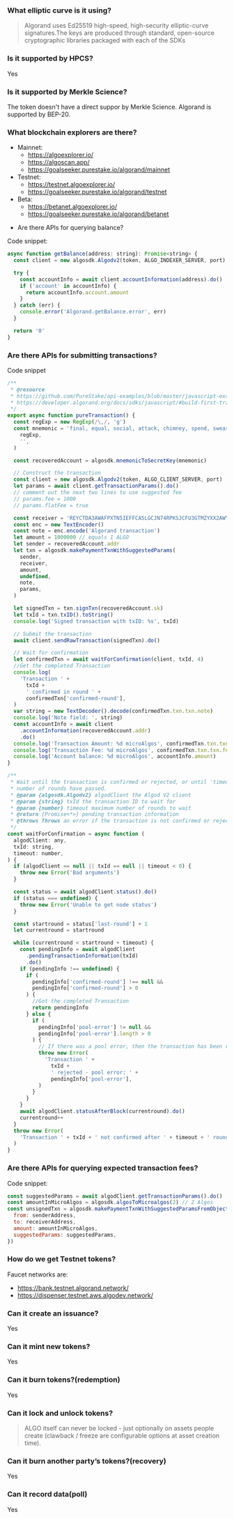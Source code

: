 ### What elliptic curve is it using?

> Algorand uses Ed25519 high-speed, high-security elliptic-curve signatures.The
> keys are produced through standard, open-source cryptographic libraries
> packaged with each of the SDKs

### Is it supported by HPCS?

Yes

### Is it supported by Merkle Science?

The token doesn't have a direct suppor by Merkle Science. Algorand is supported
by BEP-20.

### What blockchain explorers are there?

- Mainnet:
  - https://algoexplorer.io/
  - https://algoscan.app/
  - https://goalseeker.purestake.io/algorand/mainnet
- Testnet:
  - https://testnet.algoexplorer.io/
  - https://goalseeker.purestake.io/algorand/testnet
- Beta:
  - https://betanet.algoexplorer.io/
  - https://goalseeker.purestake.io/algorand/betanet

* Are there APIs for querying balance?

Code snippet:

```javascript
async function getBalance(address: string): Promise<string> {
  const client = new algosdk.Algodv2(token, ALGO_INDEXER_SERVER, port)

  try {
    const accountInfo = await client.accountInformation(address).do()
    if ('account' in accountInfo) {
      return accountInfo.account.amount
    }
  } catch (err) {
    console.error('Algorand.getBalance.error', err)
  }

  return '0'
}
```

### Are there APIs for submitting transactions?

Code snippet

```javascript
/**
 * @resource
 * https://github.com/PureStake/api-examples/blob/master/javascript-examples/algod_submit_tx.js
 * https://developer.algorand.org/docs/sdks/javascript/#build-first-transaction
 */
export async function pureTransaction() {
  const regExp = new RegExp(/\,/, 'g')
  const mnemonic = 'final, equal, social, attack, chimney, spend, swear, civil, sad, jungle, dumb, assault, metal, feature, monitor, marriage, fly, depart, ill, shed, burger, census, swift, absent, garlic'.replace(
    regExp,
    '',
  )

  const recoveredAccount = algosdk.mnemonicToSecretKey(mnemonic)

  // Construct the transaction
  const client = new algosdk.Algodv2(token, ALGO_CLIENT_SERVER, port)
  let params = await client.getTransactionParams().do()
  // comment out the next two lines to use suggested fee
  // params.fee = 1000
  // params.flatFee = true

  const receiver = 'REYCTDA3AWAFPXTN5IEFFCA5LGCJN74RPKSJCFU3GTMZYXX2AWYJIZRGJY'
  const enc = new TextEncoder()
  const note = enc.encode('Algorand transaction')
  let amount = 1000000 // equals 1 ALGO
  let sender = recoveredAccount.addr
  let txn = algosdk.makePaymentTxnWithSuggestedParams(
    sender,
    receiver,
    amount,
    undefined,
    note,
    params,
  )

  let signedTxn = txn.signTxn(recoveredAccount.sk)
  let txId = txn.txID().toString()
  console.log('Signed transaction with txID: %s', txId)

  // Submit the transaction
  await client.sendRawTransaction(signedTxn).do()

  // Wait for confirmation
  let confirmedTxn = await waitForConfirmation(client, txId, 4)
  //Get the completed Transaction
  console.log(
    'Transaction ' +
      txId +
      ' confirmed in round ' +
      confirmedTxn['confirmed-round'],
  )
  var string = new TextDecoder().decode(confirmedTxn.txn.txn.note)
  console.log('Note field: ', string)
  const accountInfo = await client
    .accountInformation(recoveredAccount.addr)
    .do()
  console.log('Transaction Amount: %d microAlgos', confirmedTxn.txn.txn.amt)
  console.log('Transaction Fee: %d microAlgos', confirmedTxn.txn.txn.fee)
  console.log('Account balance: %d microAlgos', accountInfo.amount)
}

/**
 * Wait until the transaction is confirmed or rejected, or until 'timeout'
 * number of rounds have passed.
 * @param {algosdk.Algodv2} algodClient the Algod V2 client
 * @param {string} txId the transaction ID to wait for
 * @param {number} timeout maximum number of rounds to wait
 * @return {Promise<*>} pending transaction information
 * @throws Throws an error if the transaction is not confirmed or rejected in the next timeout rounds
 */
const waitForConfirmation = async function (
  algodClient: any,
  txId: string,
  timeout: number,
) {
  if (algodClient == null || txId == null || timeout < 0) {
    throw new Error('Bad arguments')
  }

  const status = await algodClient.status().do()
  if (status === undefined) {
    throw new Error('Unable to get node status')
  }

  const startround = status['last-round'] + 1
  let currentround = startround

  while (currentround < startround + timeout) {
    const pendingInfo = await algodClient
      .pendingTransactionInformation(txId)
      .do()
    if (pendingInfo !== undefined) {
      if (
        pendingInfo['confirmed-round'] !== null &&
        pendingInfo['confirmed-round'] > 0
      ) {
        //Got the completed Transaction
        return pendingInfo
      } else {
        if (
          pendingInfo['pool-error'] != null &&
          pendingInfo['pool-error'].length > 0
        ) {
          // If there was a pool error, then the transaction has been rejected!
          throw new Error(
            'Transaction ' +
              txId +
              ' rejected - pool error: ' +
              pendingInfo['pool-error'],
          )
        }
      }
    }
    await algodClient.statusAfterBlock(currentround).do()
    currentround++
  }
  throw new Error(
    'Transaction ' + txId + ' not confirmed after ' + timeout + ' rounds!',
  )
}
```

### Are there APIs for querying expected transaction fees?

Code snippet:

```javascript
const suggestedParams = await algodClient.getTransactionParams().do()
const amountInMicroAlgos = algosdk.algosToMicroalgos(2) // 2 Algos
const unsignedTxn = algosdk.makePaymentTxnWithSuggestedParamsFromObject({
  from: senderAddress,
  to: receiverAddress,
  amount: amountInMicroAlgos,
  suggestedParams: suggestedParams,
})
```

### How do we get Testnet tokens?

Faucet networks are:

- https://bank.testnet.algorand.network/
- https://dispenser.testnet.aws.algodev.network/

### Can it create an issuance?

Yes

### Can it mint new tokens?

Yes

### Can it burn tokens?(redemption)

Yes

### Can it lock and unlock tokens?

> ALGO itself can never be locked - just optionally on assets people create
> (clawback / freeze are configurable options at asset creation time).

### Can it burn another party’s tokens?(recovery)

Yes

### Can it record data(poll)

Yes
